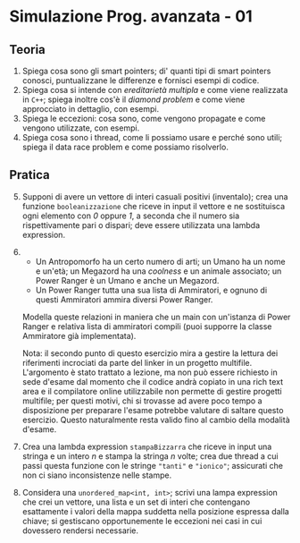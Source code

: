 # Simulazione Prog. avanzata - 01
## Teoria
1. Spiega cosa sono gli smart pointers; di' quanti tipi di smart pointers conosci, puntualizzane le differenze e fornisci esempi di codice.
2. Spiega cosa si intende con _ereditarietà multipla_ e come viene realizzata in `C++`; spiega inoltre cos'è il _diamond problem_ e come viene approcciato in dettaglio, con esempi.
3. Spiega le eccezioni: cosa sono, come vengono propagate e come vengono utilizzate, con esempi.
4. Spiega cosa sono i thread, come li possiamo usare e perché sono utili; spiega il data race problem e come possiamo risolverlo.
## Pratica
5. Supponi di avere un vettore di interi casuali positivi (inventalo); crea una funzione `booleanizzazione` che riceve in input il vettore e ne sostituisca ogni elemento con _0_ oppure _1_, a seconda che il numero sia rispettivamente pari o dispari; deve essere utilizzata una lambda expression.
6. * Un Antropomorfo ha un certo numero di arti; un Umano ha un nome e un'età; un Megazord ha una _coolness_ e un animale associato; un Power Ranger è un Umano e anche un Megazord.
   * Un Power Ranger tutta una sua lista di Ammiratori, e ognuno di questi Ammiratori ammira diversi Power Ranger.
  
    Modella queste relazioni in maniera che un main con un'istanza di Power Ranger e relativa lista di ammiratori compili (puoi supporre la classe Ammiratore già implementata).

    Nota: il secondo punto di questo esercizio mira a gestire la lettura dei riferimenti incrociati da parte del linker in un progetto multifile. L'argomento è stato trattato a lezione, ma non può essere richiesto in sede d'esame dal momento che il codice andrà copiato in una rich text area e il compilatore online utilizzabile non permette di gestire progetti multifile; per questi motivi, chi si trovasse ad avere poco tempo a disposizione per preparare l'esame potrebbe valutare di saltare questo esercizio. Questo naturalmente resta valido fino al cambio della modalità d'esame.
7. Crea una lambda expression `stampaBizzarra` che riceve in input una stringa e un intero _n_ e stampa la stringa _n_ volte; crea due thread a cui passi questa funzione con le stringe `"tanti"` e `"ionico"`; assicurati che non ci siano inconsistenze nelle stampe.
8. Considera una `unordered_map<int, int>`; scrivi una lampa expression che crei un vettore, una lista e un set di interi che contengano esattamente i valori della mappa suddetta nella posizione espressa dalla chiave; si gestiscano opportunemente le eccezioni nei casi in cui dovessero rendersi necessarie.